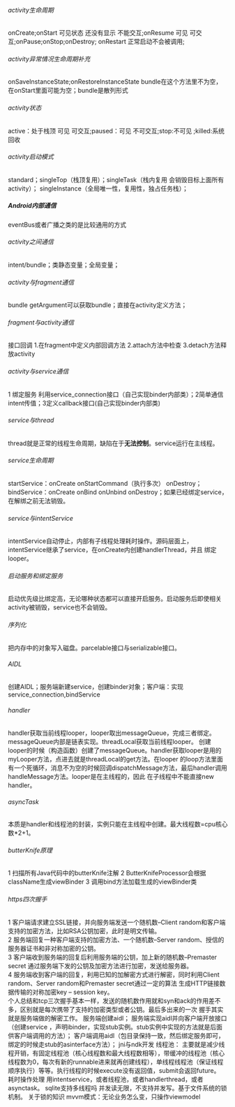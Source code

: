 ###### activity生命周期
onCreate;onStart 可见状态 还没有显示 不能交互;onResume 可见 可交互;onPause;onStop;onDestroy;
onRestart 正常启动不会被调用;
###### activity异常情况生命周期补充
onSaveInstanceState;onRestoreInstanceState bundle在这个方法里不为空，在onStart里面可能为空；bundle是散列形式
###### activity状态
active：处于栈顶 可见 可交互;paused：可见 不可交互;stop:不可见 ;killed:系统回收
###### activity启动模式
standard；singleTop（栈顶复用）；singleTask（栈内复用 会销毁目标上面所有activity）；
singleInstance（全局唯一性，复用性，独占任务栈）；
##### Android内部通信
eventBus或者广播之类的是比较通用的方式
###### activity之间通信
intent/bundle；类静态变量；全局变量；
###### activity与fragment通信
bundle getArgument可以获取bundle；直接在activity定义方法；
###### fragment与activity通信
接口回调 1.在fragment中定义内部回调方法 2.attach方法中检查 3.detach方法释放activity
###### activity与service通信
1 绑定服务 利用service_connection接口（自己实现binder内部类）；2简单通信 intent传值；3定义callback接口(自己实现binder内部类)
###### service与thread
thread就是正常的线程生命周期，缺陷在于**无法控制**。service运行在主线程。
###### service生命周期
startService：onCreate onStartCommand（执行多次） onDestroy；
bindService：onCreate onBind onUnbind onDestroy；如果已经绑定service，在解绑之前无法销毁。
###### service与intentService
intentService自动停止，内部有子线程处理耗时操作。源码层面上，intentService继承了service，在onCreate内创建handlerThread，并且
绑定looper。
###### 启动服务和绑定服务
启动优先级比绑定高，无论哪种状态都可以直接开启服务。启动服务后即使相关activity被销毁，service也不会销毁。
###### 序列化
把内存中的对象写入磁盘。parcelable接口与serializable接口。
###### AIDL
创建AIDL；服务端新建service，创建binder对象；客户端：实现service_connection,bindService 
###### handler
handler获取当前线程looper，looper取出messageQueue，完成三者绑定。messageQueue内部是链表实现。threadLocal获取当前线程looper。
创建looper的时候（构造函数）创建了messageQueue。handler获取looper是用的myLooper方法，点进去就是threadLocal的get方法。在looper
的loop方法里面有一个死循环，消息不为空的时候回调dispatchMessage方法，最后handler调用handleMessage方法。looper是在主线程的，因此
在子线程中不能直接new handler。
###### asyncTask
本质是handler和线程池的封装，实例只能在主线程中创建。最大线程数=cpu核心数*2+1。
###### butterKnife原理
1 扫描所有Java代码中的butterKnife注解 2 ButterKnifeProcessor会根据className生成viewBinder 3 调用bind方法加载生成的viewBinder类
###### https四次握手
1 客户端请求建立SSL链接，并向服务端发送一个随机数–Client random和客户端支持的加密方法，比如RSA公钥加密，此时是明文传输。<br>
2 服务端回复一种客户端支持的加密方法、一个随机数–Server random、授信的服务器证书和非对称加密的公钥。<br>
3 客户端收到服务端的回复后利用服务端的公钥，加上新的随机数–Premaster secret 通过服务端下发的公钥及加密方法进行加密，发送给服务器。<br>
4 服务端收到客户端的回复，利用已知的加解密方式进行解密，同时利用Client random、Server random和Premaster secret通过一定的算法
生成HTTP链接数据传输的对称加密key – session key。<br>
个人总结和tcp三次握手基本一样，发送的随机数作用就和syn和ack的作用差不多，区别就是每次携带了支持的加密类型或者公钥。最后多出来的一次
握手其实就是服务端做的解密工作。
服务端创建aidl；
服务端实现aidl并向客户端开放接口（创建service ，声明ibinder，实现stub实例。stub实例中实现的方法就是后面供客户端调用的方法）；
客户端调用aidl（包目录保持一致，然后绑定服务即可，绑定的时候走stub的asinterface方法）；
jni与ndk开发
线程池：
主要就是减少线程开销，有固定线程池（核心线程数和最大线程数相等），带缓冲的线程池（核心线程数为0，每次有新的runnable进来就再创建线程），单线程线程池（保证线程顺序执行）等等。执行线程的时候execute没有返回值，submit会返回future。
耗时操作处理
用intentservice，或者线程池，或者handlerthread，或者asynctask。
sqlite支持多线程吗
并发读无限，不支持并发写。基于文件系统的锁机制。
关于锁的知识
mvvm模式：无论业务怎么变，只操作viewmodel